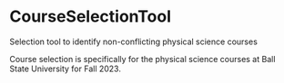 # CourseSelectionTool
Selection tool to identify non-conflicting physical science courses

Course selection is specifically for the physical science courses at Ball State University for Fall 2023. 
